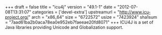 +++
draft = false
title = "icu4j"
version = "49.1-1"
date = "2012-07-08T13:31:07"
categories = ['devel-extra']
upstreamurl = "http://www.icu-project.org/"
arch = "x86_64"
size = "6722572"
usize = "7423924"
sha1sum = "7aad61ba2b0aca78ea0e952eb7faeeae20fd8071"
+++
ICU4J is a set of Java libraries providing Unicode and Globalization support.